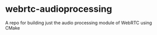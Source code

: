 # webrtc-audioprocessing
A repo for building just the audio processing module of WebRTC using CMake
